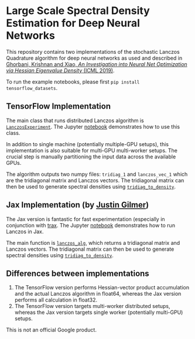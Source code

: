 # Large Scale Spectral Density Estimation for Deep Neural Networks

This repository contains two implementations of the stochastic Lanczos Quadrature algorithm for deep neural networks as used and described in [Ghorbani, Krishnan and Xiao, _An Investigation into Neural Net Optimization via Hessian Eigenvalue Density_ (ICML 2019)](https://arxiv.org/abs/1901.10159).

To run the example notebooks, please first `pip install tensorflow_datasets`.

## TensorFlow Implementation
The main class that runs distributed Lanczos algorithm is [`LanczosExperiment`](https://github.com/google/spectral-density/blob/f0d3f1446bb1c200d9200cbdc67407e3f148ccba/tf/lanczos_experiment.py#L33). The Jupyter [notebook](https://github.com/google/spectral-density/blob/master/tf/mnist_spectral_density.ipynb) demonstrates how to use this class. 

In addition to single machine (potentially multiple-GPU setups), this implementation is also suitable for multi-GPU multi-worker setups. The crucial step is manually partitioning the input data across the available GPUs.

The algorithm outputs two numpy files: `tridiag_1` and `lanczos_vec_1` which are the tridiagonal matrix and Lanczos vectors. The tridiagonal matrix can then be used to generate spectral densities using [`tridiag_to_density`](https://github.com/google/spectral-density/blob/f0d3f1446bb1c200d9200cbdc67407e3f148ccba/jax/density.py#L120).

## Jax Implementation (by [Justin Gilmer](https://github.com/jmgilmer))
The Jax version is fantastic for fast experimentation (especially in conjunction with [trax](https://github.com/tensorflow/tensor2tensor/tree/master/tensor2tensor/trax). The Jupyter [notebook](https://github.com/google/spectral-density/blob/f0d3f1446bb1c200d9200cbdc67407e3f148ccba/jax/mnist_hessian_example.ipynb) demonstrates how to run Lanczos in Jax.

The main function is [`lanczos_alg`](https://github.com/google/spectral-density/blob/f0d3f1446bb1c200d9200cbdc67407e3f148ccba/jax/lanczos.py#L27), which returns a tridiagonal matrix and Lanczos vectors. The tridiagonal matrix can then be used to generate spectral densities using [`tridiag_to_density`](https://github.com/google/spectral-density/blob/f0d3f1446bb1c200d9200cbdc67407e3f148ccba/jax/density.py#L120).

## Differences between implementations
1. The TensorFlow version performs Hessian-vector product accumulation and the actual Lanczos algorithm in float64, whereas the Jax version performs all calculation in float32.
2. The TensorFlow version targets multi-worker distributed setups, whereas the Jax version targets single worker (potentially multi-GPU) setups.

This is not an official Google product.
